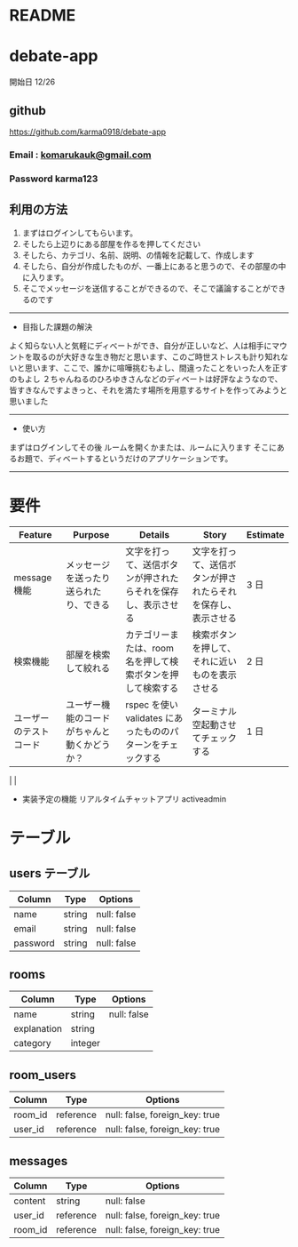 # README

# debate-app

開始日 12/26

## github

https://github.com/karma0918/debate-app

### Email : komarukauk@gmail.com

### Password karma123

## 利用の方法

1. まずはログインしてもらいます。
2. そしたら上辺りにある部屋を作るを押してください
3. そしたら、カテゴリ、名前、説明、の情報を記載して、作成します
4. そしたら、自分が作成したものが、一番上にあると思うので、その部屋の中に入ります。
5. そこでメッセージを送信することができるので、そこで議論することができるのです

---

- 目指した課題の解決

よく知らない人と気軽にディべートができ、自分が正しいなど、人は相手にマウントを取るのが大好きな生き物だと思います、このご時世ストレスも計り知れないと思います、ここで、誰かに喧嘩挑むもよし、間違ったことをいった人を正すのもよし
２ちゃんねるのひろゆきさんなどのディベートは好評なようなので、皆すきなんですよきっと、それを満たす場所を用意するサイトを作ってみようと思いました

---

- 使い方

まずはログインしてその後
ルームを開くかまたは、ルームに入ります
そこにあるお題で、ディベートするというだけのアプリケーションです。

---

# 要件

| Feature                | Purpose                                      | Details                                                      | Story                                                        | Estimate |
| ---------------------- | -------------------------------------------- | ------------------------------------------------------------ | ------------------------------------------------------------ | -------- |
| message 機能           | メッセージを送ったり送られたり、できる       | 文字を打って、送信ボタンが押されたらそれを保存し、表示させる | 文字を打って、送信ボタンが押されたらそれを保存し、表示させる | 3 日     |
| 検索機能               | 部屋を検索して絞れる                         | カテゴリーまたは、room 名を押して検索ボタンを押して検索する  | 検索ボタンを押して、それに近いものを表示させる               | 2 日     |
| ユーザーのテストコード | ユーザー機能のコードがちゃんと動くかどうか？ | rspec を使い validates にあったもののパターンをチェックする  | ターミナル空起動させてチェックする                           | 1 日     |

|
|

- 実装予定の機能
  リアルタイムチャットアプリ
  activeadmin

# テーブル

## users テーブル

| Column   | Type   | Options     |
| -------- | ------ | ----------- |
| name     | string | null: false |
| email    | string | null: false |
| password | string | null: false |

## rooms

| Column      | Type    | Options     |
| ----------- | ------- | ----------- |
| name        | string  | null: false |
| explanation | string  |             |
| category    | integer |             |

## room_users

| Column  | Type      | Options                        |
| ------- | --------- | ------------------------------ |
| room_id | reference | null: false, foreign_key: true |
| user_id | reference | null: false, foreign_key: true |

## messages

| Column  | Type      | Options                        |
| ------- | --------- | ------------------------------ |
| content | string    | null: false                    |
| user_id | reference | null: false, foreign_key: true |
| room_id | reference | null: false, foreign_key: true |
